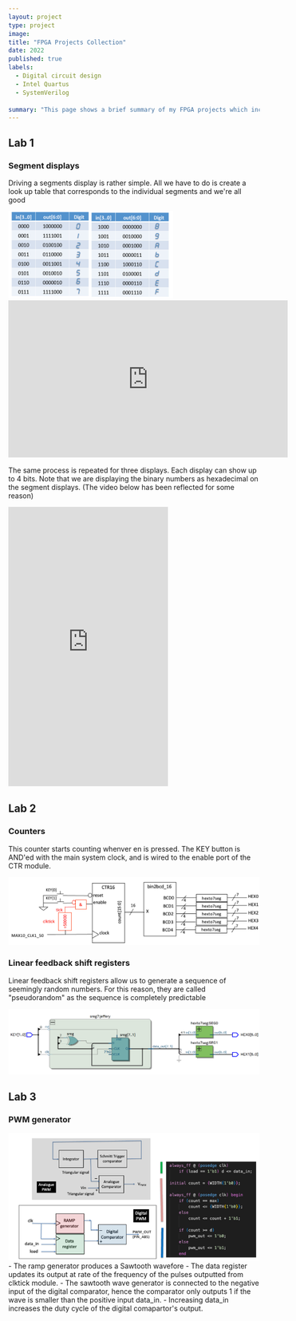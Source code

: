 ```yaml
---
layout: project
type: project
image: 
title: "FPGA Projects Collection"
date: 2022
published: true
labels:
  - Digital circuit design
  - Intel Quartus
  - SystemVerilog
    
summary: "This page shows a brief summary of my FPGA projects which includes 7-segments display, clock dividers and linear feedback shifts"
---
```

<h2>Lab 1</h2>
  <h3>Segment displays</h3>
  <p>Driving a segments display is rather simple. All we have to do is create a look up table that corresponds to the individual segments and we're all good </p>
      <img src="img/FPGA/Segment.png">
  <iframe width="560" height="315" src="https://www.youtube.com/embed/sjViU3GZsU4?si=7ITH9VzRnV-XH2_N" title="YouTube video player" frameborder="0" allow="accelerometer; autoplay; clipboard-write; encrypted-media; gyroscope; picture-in-picture; web-share" allowfullscreen></iframe>

  <p>The same process is repeated for three displays. Each display can show up to 4 bits. Note that we are displaying the binary numbers as hexadecimal on the segment displays. (The video below has been reflected for some reason)</p>
  <iframe width="320" height="560" src="https://www.youtube.com/embed/oSAhVVj67Rg" title="Three Segments" frameborder="0" allow="accelerometer; autoplay; clipboard-write; encrypted-media; gyroscope; picture-in-picture; web-share" allowfullscreen></iframe>
  
<h2>Lab 2</h2>
  <h3>Counters</h3>
    <p>This counter starts counting whenver en is pressed. The KEY button is AND'ed with the main system clock, and is wired to the enable port of the CTR module.</p>
<img src="img/FPGA/counter.png">
  <h3>Linear feedback shift registers</h3>
    <p>Linear feedback shift registers allow us to generate a sequence of seemingly random numbers. For this reason, they are called "pseudorandom" as the sequence is completely predictable</p>

<img src="img/FPGA/LFSR.png">
    
    
<h2>Lab 3</h2>
  <h3>PWM generator</h3>
  <img src="img/FPGA/PWM.png">
  - The ramp generator produces a Sawtooth wavefore
  - The data register updates its output at rate of the frequency of the pulses outputted from clktick module.
  - The sawtooth wave generator is connected to the negative input of the digital comparator, hence the comparator only outputs 1 if the wave is smaller than the positive input data_in.
  - Increasing data_in increases the duty cycle of the digital comapartor's output.
